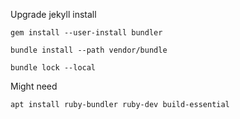 
Upgrade jekyll install

  `gem install --user-install bundler`
  
 `bundle install --path vendor/bundle`
  
  `bundle lock --local`


Might need

`apt install ruby-bundler ruby-dev build-essential`

